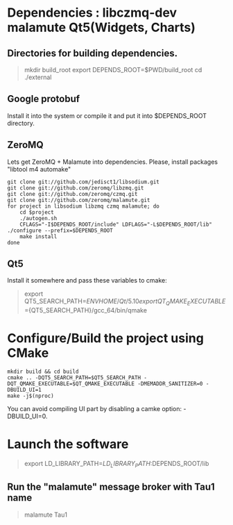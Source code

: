 
# Dependencies : libczmq-dev malamute Qt5(Widgets, Charts)

## Directories for building dependencies.
> mkdir build_root
> export DEPENDS_ROOT=$PWD/build_root
> cd ./external

## Google protobuf

Install it into the system or compile it and put it into $DEPENDS_ROOT directory.

## ZeroMQ

Lets get ZeroMQ + Malamute into dependencies.
Please, install packages "libtool m4 automake"

```
git clone git://github.com/jedisct1/libsodium.git
git clone git://github.com/zeromq/libzmq.git
git clone git://github.com/zeromq/czmq.git
git clone git://github.com/zeromq/malamute.git
for project in libsodium libzmq czmq malamute; do
    cd $project
    ./autogen.sh
    CFLAGS="-I$DEPENDS_ROOT/include" LDFLAGS="-L$DEPENDS_ROOT/lib" ./configure --prefix=$DEPENDS_ROOT 
    make install
done
```

## Qt5
Install it somewhere and pass these variables to cmake:
> export QT5_SEARCH_PATH=$ENV{HOME}/Qt/5.10
> export QT_QMAKE_EXECUTABLE=${QT5_SEARCH_PATH}/gcc_64/bin/qmake

# Configure/Build the project using CMake

```
mkdir build && cd build
cmake .. -DQT5_SEARCH_PATH=$QT5_SEARCH_PATH -DQT_QMAKE_EXECUTABLE=$QT_QMAKE_EXECUTABLE -DMEMADDR_SANITIZER=0 -DBUILD_UI=1
make -j$(nproc)
```
You can avoid compiling UI part by disabling a camke option: -DBUILD_UI=0.

# Launch the software
> export LD_LIBRARY_PATH=$LD_LIBRARY_PATH:$DEPENDS_ROOT/lib

## Run the "malamute" message broker with Tau1 name
> malamute Tau1


